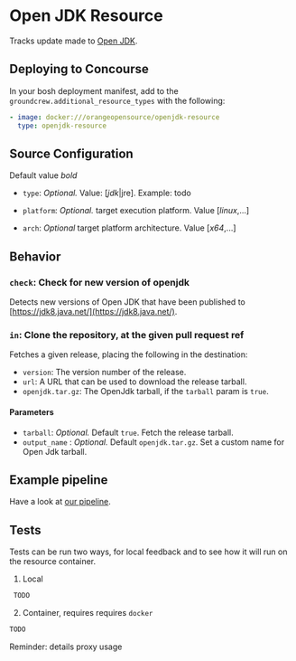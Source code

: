 # Open JDK Resource

Tracks update made to [Open JDK](https://jdk8.java.net/).

## Deploying to Concourse

In your bosh deployment manifest, add to the `groundcrew.additional_resource_types` with the following:

```yaml
- image: docker:///orangeopensource/openjdk-resource
  type: openjdk-resource
```

## Source Configuration
Default value *bold*
* `type`: *Optional.* Value: [*jdk*|jre].
    Example: todo

* `platform`: *Optional.* target execution platform. Value [*linux*,...]

* `arch`: *Optional* target platform architecture. Value [*x64*,...]

## Behavior

### `check`: Check for new version of openjdk

Detects new versions of Open JDK that have been published to [https://jdk8.java.net/](https://jdk8.java.net/).

### `in`: Clone the repository, at the given pull request ref

Fetches a given release, placing the following in the destination:

* `version`: The version number of the release.
* `url`: A URL that can be used to download the release tarball.
* `openjdk.tar.gz`: The OpenJdk tarball, if the `tarball` param is `true`.

#### Parameters

* `tarball`: *Optional.* Default `true`. Fetch the release tarball.
* `output_name` : *Optional.* Default `openjdk.tar.gz`. Set a custom name for Open Jdk tarball.


## Example pipeline

Have a look at [our pipeline](ci/pipeline.yml).


## Tests

Tests can be run two ways, for local feedback and to see how it will run on the resource container.

1. Local

```sh
 TODO
```
2. Container, requires requires `docker`

```sh
TODO
```
Reminder: details proxy usage


